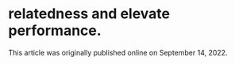 # relatedness and elevate performance.

This article was originally published online on September 14, 2022.